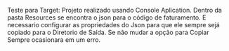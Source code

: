 Teste para Target:
Projeto realizado usando Console Aplication.
Dentro da pasta Resources se encontra o json para o código de faturamento.
E necessario configurar as propriedades do Json para que ele sempre sejá copiado para o Diretorio de Saída.
Se não mudar a opção para Copiar Sempre ocasionara em um erro.
